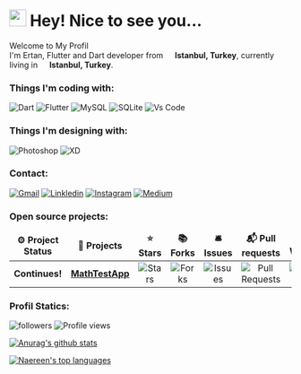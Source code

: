 <h1><img src="https://emojis.slackmojis.com/emojis/images/1531849430/4246/blob-sunglasses.gif?1531849430" width="30"/> Hey! Nice to see you...</h1>
<p>Welcome to My Profil </br> I'm Ertan, Flutter and Dart developer from <img src="https://cdn-icons-png.flaticon.com/512/3909/3909414.png" width="13"/> <b>Istanbul, Turkey</b>, currently living in <img src="https://cdn-icons-png.flaticon.com/512/3909/3909414.png" width="13"/> <b>Istanbul, Turkey</b>.
</p>

<h3>Things I'm coding  with: </h3>
<p>
  <img alt="Dart" src="https://img.shields.io/badge/dart-%230175C2.svg?style=for-the-badge&logo=dart&logoColor=white" />
  <img alt="Flutter" src="https://img.shields.io/badge/Flutter-%2302569B.svg?style=for-the-badge&logo=Flutter&logoColor=white" />
  <img alt="MySQL" src="https://img.shields.io/badge/mysql-%2300f.svg?style=for-the-badge&logo=mysql&logoColor=white" />
  <img alt="SQLite" src="https://img.shields.io/badge/sqlite-%2307405e.svg?style=for-the-badge&logo=sqlite&logoColor=white" />
   <img alt="Vs Code" src="https://img.shields.io/badge/Visual%20Studio%20Code-0078d7.svg?style=for-the-badge&logo=visual-studio-code&logoColor=white" />
</p>
<h3>Things I'm designing with: </h3>
<p>
  <img alt="Photoshop" src="https://img.shields.io/badge/adobe%20photoshop-%2331A8FF.svg?style=for-the-badge&logo=adobe%20photoshop&logoColor=white" />
  <img alt="XD" src="https://img.shields.io/badge/Adobe%20XD-470137?style=for-the-badge&logo=Adobe%20XD&logoColor=#FF61F6" />
</p>

<h3>Contact:</h3>
<p>
  <a href="mailto:ertanozturk41@gmail.com" target="_blank"><img alt="Gmail" src="https://img.shields.io/badge/Gmail-D14836?style=for-the-badge&logo=gmail&logoColor=white" /></a>
  <a href="https://www.linkedin.com/in/ozturkertan/" target="_blank"><img alt="Linkledin" src="https://img.shields.io/badge/LinkedIn-0077B5?style=for-the-badge&logo=linkedin&logoColor=white" /></a>
  <a href="https://www.instagram.com/ertan__ozturk/" target="_blank"><img alt="Instagram" src="https://img.shields.io/badge/Instagram-E4405F?style=for-the-badge&logo=instagram&logoColor=white" /></a>
  <a href="https://medium.com/@ertan_ozturk" target="_blank"><img alt="Medium" src="https://img.shields.io/badge/Medium-12100E?style=for-the-badge&logo=medium&logoColor=white" /></a>
</p>

<h3>Open source projects:</h3>
<table>
  <thead align="center">
    <tr border: none;>
      <td><b>⚙️ Project Status</b></td>
      <td><b>🎁 Projects</b></td>
      <td><b>⭐ Stars</b></td>
      <td><b>📚 Forks</b></td>
      <td><b>🛎 Issues</b></td>
      <td><b>📬 Pull requests</b>
      <td><b>👀 Watchers</b>
      </td>
    </tr>
  </thead>
  <tbody>
    <tr align="center">
      <td><b>Continues!</b></td>
      <td><a href="https://github.com/ertan-ozturk/MathTestApp"><b>MathTestApp</b></a></td>
      <td><img alt="Stars" src="https://img.shields.io/github/stars/ertan-ozturk/MathTestApp?style=flat-square&labelColor=343b41"/></td>
      <td><img alt="Forks" src="https://img.shields.io/github/forks/ertan-ozturk/MathTestApp?style=flat-square&labelColor=343b41"/></td>
      <td><img alt="Issues" src="https://img.shields.io/github/issues/ertan-ozturk/MathTestApp?style=flat-square&labelColor=343b41"/></td>
      <td><img alt="Pull Requests" src="https://img.shields.io/github/issues-pr/ertan-ozturk/MathTestApp?style=flat-square&labelColor=343b41"/>
      <td><img alt="Watchers" src="https://img.shields.io/github/watchers/ertan-ozturk/MathTestApp?style=flat-square&labelColor=343b41"/>
      </td>
    </tr>
  </tbody>
</table>

<h3>Profil Statics:</h3>
<p>
  <img alt="followers" src="https://img.shields.io/github/followers/ertan-ozturk?style=flat-square&labelColor=343b41" />
  <img alt="Profile views" src="https://gpvc.arturio.dev/ertan-ozturk?style=flat-square&labelColor=343b41" />
</p>


[![Anurag's github stats](https://github-readme-stats.vercel.app/api?username=ertan-ozturk&theme=blue-green)](https://github.com/anuraghazra/github-readme-stats)

[![Naereen's top languages](https://github-readme-stats.vercel.app/api/top-langs/?username=ertan-ozturk&theme=blue-green)](https://github.com/anuraghazra/github-readme-stats)

<!--
[![GitHub stars](https://img.shields.io/github/stars/ertan-ozturk.svg?style=social&label=Star&maxAge=2592000)](https://github.com/ertan-ozturk/)
-->

